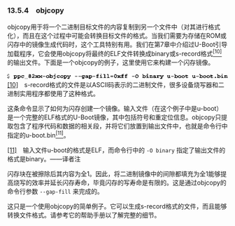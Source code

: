 ### 13.5.4　objcopy

objcopy用于将一个二进制目标文件的内容复制到另一个文件中（对其进行格式化），而且在这个过程中可能会转换目标文件的格式。当我们需要为存储在ROM或闪存中的镜像生成代码时，这个工具特别有用。我们在第7章中介绍过U-Boot引导加载程序，它会使用objcopy将最终的ELF文件转换成binary或s-record格式<a class="my_markdown" href="['#anchor1310']"><sup class="my_markdown">[10]</sup></a>的输出文件。下面是一个objcopy的例子，这里使用它来构建一个闪存镜像。



![374.png](../images/374.png)
<a class="my_markdown" href="['#ac1310']">[10]</a>　s-record格式的文件是以ASCII码表示的二进制文件，很多设备烧写器和二进制实用程序都使用了这种格式。

这条命令显示了如何为闪存创建一个镜像。输入文件（在这个例子中是u-boot）是一个完整的ELF格式的U-Boot镜像，其中包括符号和重定位信息。objcopy只提取包含了程序代码和数据的相关段，并将它们放置到输出文件中，也就是命令行中指定的u-boot.bin<a class="my_markdown" href="['#anchor1311']"><sup class="my_markdown">[11]</sup></a>。

<a class="my_markdown" href="['#ac1311']">[11]</a>　输入文件u-boot的格式是ELF，而命令行中的 `-O binary` 指定了输出文件的格式是binary。——译者注

闪存块在被擦除后其内容为全1。因此，将二进制镜像中的间隙都填充为全1能够提高烧写的效率并延长闪存寿命，毕竟闪存的写寿命是有限的。这是通过objcopy的命令行参数 `--gap-fill` 来完成的。

这只是一个使用objcopy的简单例子。它可以生成s-record格式的文件，而且能够转换文件格式。请参考它的帮助手册以了解完整的细节。

